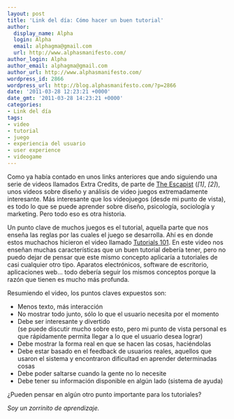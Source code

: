 ```yaml
---
layout: post
title: 'Link del día: Cómo hacer un buen tutorial'
author:
  display_name: Alpha
  login: Alpha
  email: alphagma@gmail.com
  url: http://www.alphasmanifesto.com/
author_login: Alpha
author_email: alphagma@gmail.com
author_url: http://www.alphasmanifesto.com/
wordpress_id: 2866
wordpress_url: http://blog.alphasmanifesto.com/?p=2866
date: '2011-03-28 12:23:21 +0000'
date_gmt: '2011-03-28 14:23:21 +0000'
categories:
- Link del día
tags:
- video
- tutorial
- juego
- experiencia del usuario
- user experience
- videogame
---
```


Como ya había  contado en unos links anteriores que ando siguiendo una serie de videos llamados Extra Credits, de parte de [The Escapist](http://www.escapistmagazine.com/) (_[1]_, _[2]_), unos videos sobre diseño y análisis de video juegos extremadamente interesante. Más interesante que los videojuegos (desde mi punto de vista), es todo lo que se puede aprender sobre diseño, psicología, sociología y marketing. Pero todo eso es otra historia.

Un punto clave de muchos juegos es el tutorial, aquella parte que nos enseña las reglas por las cuales el juego se desarrolla. Ahí es en donde estos muchachos hicieron el video llamado [Tutorials 101](http://www.escapistmagazine.com/videos/view/extra-credits/2921-Tutorials-101). En este video nos enseñan muchas características que un buen tutorial debería tener, pero no puedo dejar de pensar que este mismo concepto aplicaría a tutoriales de casi cualquier otro tipo. Aparatos electrónicos, software de escritorio, aplicaciones web... todo debería seguir los mismos conceptos porque la razón que tienen es mucho más profunda.

Resumiendo el video, los puntos claves expuestos son:

- Menos texto, más interacción
- No mostrar todo junto, sólo lo que el usuario necesita por el momento
- Debe ser interesante y divertido<br />
(se puede discutir mucho sobre esto, pero mi punto de vista personal es que rápidamente permita llegar a lo que el usuario desea lograr)
- Debe mostrar la forma real en que se hacen las cosas, haciéndolas
- Debe estar basado en el feedback de usuarios reales, aquellos que usaron el sistema y encontraron dificultad en aprender determinadas cosas
- Debe poder saltarse cuando la gente no lo necesite
- Debe tener su información disponible en algún lado (sistema de ayuda)

¿Pueden pensar en algún otro punto importante para los tutoriales?

_Soy un zorrinito de aprendizaje._

